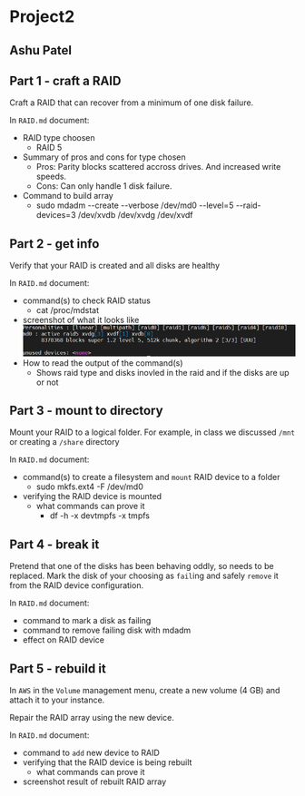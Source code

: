 # Project2
## Ashu Patel

## Part 1 - craft a RAID

Craft a RAID that can recover from a minimum of one disk failure.

In `RAID.md` document:

- RAID type choosen
  - RAID 5
- Summary of pros and cons for type chosen
  - Pros: Parity blocks scattered accross drives. And increased write speeds.
  - Cons: Can only handle 1 disk failure.
- Command to build array
  - sudo mdadm --create --verbose /dev/md0 --level=5 --raid-devices=3 /dev/xvdb /dev/xvdg /dev/xvdf

## Part 2 - get info

Verify that your RAID is created and all disks are healthy

In `RAID.md` document:

- command(s) to check RAID status
  - cat /proc/mdstat
- screenshot of what it looks like
![](workingraid.PNG)
- How to read the output of the command(s)
  - Shows raid type and disks inovled in the raid and if the disks are up or not

## Part 3 - mount to directory

Mount your RAID to a logical folder. For example, in class we discussed `/mnt` or creating a `/share` directory

In `RAID.md` document:

- command(s) to create a filesystem and `mount` RAID device to a folder
  - sudo mkfs.ext4 -F /dev/md0
- verifying the RAID device is mounted
  - what commands can prove it
    - df -h -x devtmpfs -x tmpfs 

## Part 4 - break it

Pretend that one of the disks has been behaving oddly, so needs to be replaced. Mark the disk of your choosing as `fail`ing and safely `remove` it from the RAID device configuration.

In `RAID.md` document:

- command to mark a disk as failing
- command to remove failing disk with mdadm
- effect on RAID device

## Part 5 - rebuild it

In `AWS` in the `Volume` management menu, create a new volume (4 GB) and attach it to your instance.

Repair the RAID array using the new device.

In `RAID.md` document:

- command to `add` new device to RAID
- verifying that the RAID device is being rebuilt
  - what commands can prove it
- screenshot result of rebuilt RAID array
